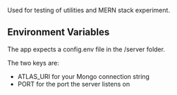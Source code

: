 Used for testing of utilities and MERN stack experiment.

## Environment Variables
The app expects a config.env file in the /server folder. 

The two keys are:
- ATLAS_URI for your Mongo connection string
- PORT for the port the server listens on